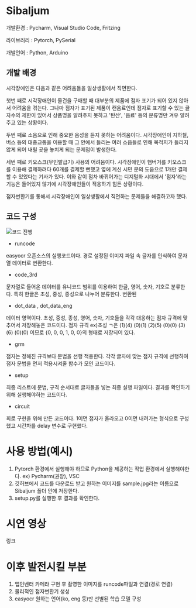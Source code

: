 # Sibaljum

 개발환경 : Pycharm, Visual Studio Code, Fritzing

 라이브러리 : Pytorch, PySerial

 개발언어 : Python, Arduino


## 개발 배경


시각장애인은 다음과 같은 어려움들을 일상생활에서 직면한다.

첫번 째로 시각장애인이 물건을 구매할 때 대부분의 제품에 점자 표기가 되어 있지 않아서 어려움을 겪는다. 그나마 점자가 표기된 제품이 캔음료인데 점자로 표기할 수 있는 글자수의 제한이 있어서 상품명을 알려주지 못하고 '탄산', '음료' 등의 분류명만 겨우 알려주고 있는 상황이다.

두번 째로 소음으로 인해 중요한 음성을 듣지 못하는 어려움이다. 시각장애인이 지하철, 버스 등의 대중교통을 이용할 때 그 안에서 들리는 여러 소음들로 인해 목적지가 들리지 않게 되어 내릴 곳을 놓치게 되는 문제점이 발생한다.

세번 째로 키오스크(무인발급기) 사용의 어려움이다. 시각장애인이 햄버거를 키오스크를 이용해 결제하려다 60개를 결제할 뻔했고 옆에 계신 시민 분의 도움으로 1개만 결제 할 수 있었다는 기사가 있다. 이와 같이 점차 바뀌어가는 디지털화 시대에서 '점자'라는 기능은 들어있지 않기에 시각장애인들이 적응하기 힘든 상황이다.

점자변환기를 통해서 시각장애인이 일상생활에서 직면하는 문제들을 해결하고자 했다. 


## 코드 구성
![코드 진행](https://user-images.githubusercontent.com/75051489/132621903-2ee4efa9-1af9-45d5-8132-ee127cf04583.png)

 
+ runcode

easyocr 오픈소스의 실행코드이다.
경로 설정된 이미지 파일 속 글자를 인식하여 문자열 데이터로 변환한다.

+ code_3rd

문자열로 들어온 데이터를 유니코드 범위를 이용하여 한글, 영어, 숫자, 기호로 분류한다.
특히 한글은 초성, 중성, 종성으로 나누어 분류한다.
변환된 


+ dot_data , dot_data_eng

데이터 영역이다. 초성, 중성, 종성, 영어, 숫자, 기호들을 각각 대응하는 점자 규격에 맞추어서 저장해놓은 코드이다.
점자 규격    ex)초성 ㄱ은 
(1)(4)          (0)(1)
(2)(5)          (0)(0)
(3)(6)          (0)(0) 이므로 {0, 0, 0, 1, 0, 0}의 형태로 저장되어 있다.

+ grm

점자는 정해진 규격보다 문법을 선행 적용한다.
각각 글자에 맞는 점자 규격에 선행하여 점자 문법을 먼저 적용시켜줄 함수가 모인 코드이다.


+ setup

최종 리스트에 문법, 규격 순서대로 글자들을 넣는 최종 실행 파일이다. 결과를 확인하기 위해 실행해야하는 코드이다.

+ circuit

회로 구현을 위해 만든 코드이다. 1이면 점자가 올라오고 0이면 내려가는 형식으로 구성했고 시간차를 delay 변수로 구현했다.



# 사용 방법(예시)

1. Pytorch 환경에서 실행해야 하므로 Python을 제공하는 작업 환경에서 실행해야한다. ex) Pycharm(권장), VSC
2. 깃허브에서 코드를 다운로드 받고 원하는 이미지를 sample.jpg라는 이름으로 Sibaljum 폴더 안에 저장한다.
3. setup.py를 실행한 후 결과를 확인한다. 


# 시연 영상
 링크


# 이후 발전시킬 부분
 1. 앱인벤터 카메라 구현 후 촬영한 이미지를 runcode파일과 연결(경로 연결)
 2. 물리적인 점자변환기 생성
 3. easyocr 원하는 언어(ko, eng 등)만 선별된 학습 모델 구성